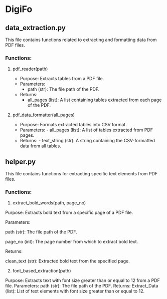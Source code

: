 # DigiFo


## data_extraction.py
This file contains functions related to extracting and formatting data from PDF files.

### Functions:
1. pdf_reader(path)
   
   - Purpose: Extracts tables from a PDF file.
   - Parameters:
      - path (str): The file path of the PDF.
   - Returns:
        - all_pages (list): A list containing tables extracted from each page of the PDF.

2. pdf_data_formatter(all_pages)
   
   - Purpose: Formats extracted tables into CSV format.
   - Parameters:
         - all_pages (list): A list of tables extracted from PDF pages.
   - Returns:
         - text_string (str): A string containing the CSV-formatted data from all tables.




## helper.py
This file contains functions for extracting specific text elements from PDF files.

### Functions:
1. extract_bold_words(path, page_no)

Purpose: Extracts bold text from a specific page of a PDF file.

Parameters:

   path (str): The file path of the PDF.

   page_no (int): The page number from which to extract bold text.

Returns:

   clean_text (str): Extracted bold text from the specified page.

2. font_based_extraction(path)

Purpose: Extracts text with font size greater than or equal to 12 from a PDF file.
Parameters:
path (str): The file path of the PDF.
Returns:
Extract_Data (list): List of text elements with font size greater than or equal to 12.
